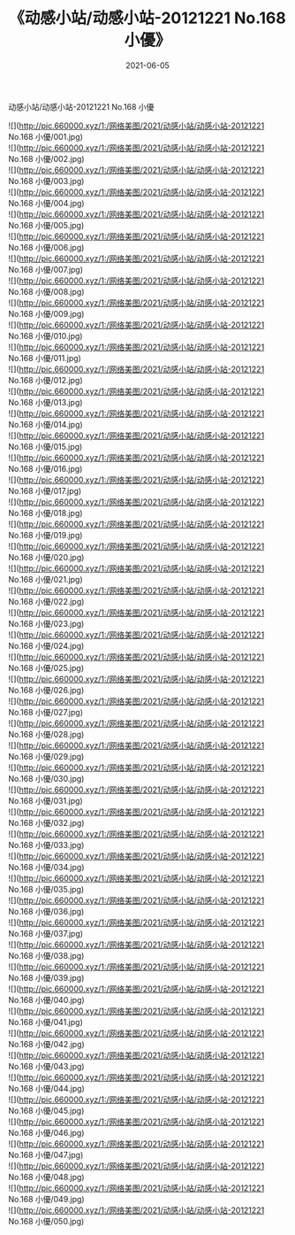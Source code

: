﻿---
layout: post
title:  《动感小站/动感小站-20121221 No.168 小優》
date:   2021-06-05
img: http://pic.660000.xyz/1:/网络美图/2021/动感小站/动感小站-20121221 No.168 小優/000.jpg
categories: [美女, 清纯, 唯美]
---

动感小站/动感小站-20121221 No.168 小優

 ![](http://pic.660000.xyz/1:/网络美图/2021/动感小站/动感小站-20121221 No.168 小優/001.jpg) <br>![](http://pic.660000.xyz/1:/网络美图/2021/动感小站/动感小站-20121221 No.168 小優/002.jpg) <br>![](http://pic.660000.xyz/1:/网络美图/2021/动感小站/动感小站-20121221 No.168 小優/003.jpg) <br>![](http://pic.660000.xyz/1:/网络美图/2021/动感小站/动感小站-20121221 No.168 小優/004.jpg) <br>![](http://pic.660000.xyz/1:/网络美图/2021/动感小站/动感小站-20121221 No.168 小優/005.jpg) <br>![](http://pic.660000.xyz/1:/网络美图/2021/动感小站/动感小站-20121221 No.168 小優/006.jpg) <br>![](http://pic.660000.xyz/1:/网络美图/2021/动感小站/动感小站-20121221 No.168 小優/007.jpg) <br>![](http://pic.660000.xyz/1:/网络美图/2021/动感小站/动感小站-20121221 No.168 小優/008.jpg) <br>![](http://pic.660000.xyz/1:/网络美图/2021/动感小站/动感小站-20121221 No.168 小優/009.jpg) <br>![](http://pic.660000.xyz/1:/网络美图/2021/动感小站/动感小站-20121221 No.168 小優/010.jpg) <br>![](http://pic.660000.xyz/1:/网络美图/2021/动感小站/动感小站-20121221 No.168 小優/011.jpg) <br>![](http://pic.660000.xyz/1:/网络美图/2021/动感小站/动感小站-20121221 No.168 小優/012.jpg) <br>![](http://pic.660000.xyz/1:/网络美图/2021/动感小站/动感小站-20121221 No.168 小優/013.jpg) <br>![](http://pic.660000.xyz/1:/网络美图/2021/动感小站/动感小站-20121221 No.168 小優/014.jpg) <br>![](http://pic.660000.xyz/1:/网络美图/2021/动感小站/动感小站-20121221 No.168 小優/015.jpg) <br>![](http://pic.660000.xyz/1:/网络美图/2021/动感小站/动感小站-20121221 No.168 小優/016.jpg) <br>![](http://pic.660000.xyz/1:/网络美图/2021/动感小站/动感小站-20121221 No.168 小優/017.jpg) <br>![](http://pic.660000.xyz/1:/网络美图/2021/动感小站/动感小站-20121221 No.168 小優/018.jpg) <br>![](http://pic.660000.xyz/1:/网络美图/2021/动感小站/动感小站-20121221 No.168 小優/019.jpg) <br>![](http://pic.660000.xyz/1:/网络美图/2021/动感小站/动感小站-20121221 No.168 小優/020.jpg) <br>![](http://pic.660000.xyz/1:/网络美图/2021/动感小站/动感小站-20121221 No.168 小優/021.jpg) <br>![](http://pic.660000.xyz/1:/网络美图/2021/动感小站/动感小站-20121221 No.168 小優/022.jpg) <br>![](http://pic.660000.xyz/1:/网络美图/2021/动感小站/动感小站-20121221 No.168 小優/023.jpg) <br>![](http://pic.660000.xyz/1:/网络美图/2021/动感小站/动感小站-20121221 No.168 小優/024.jpg) <br>![](http://pic.660000.xyz/1:/网络美图/2021/动感小站/动感小站-20121221 No.168 小優/025.jpg) <br>![](http://pic.660000.xyz/1:/网络美图/2021/动感小站/动感小站-20121221 No.168 小優/026.jpg) <br>![](http://pic.660000.xyz/1:/网络美图/2021/动感小站/动感小站-20121221 No.168 小優/027.jpg) <br>![](http://pic.660000.xyz/1:/网络美图/2021/动感小站/动感小站-20121221 No.168 小優/028.jpg) <br>![](http://pic.660000.xyz/1:/网络美图/2021/动感小站/动感小站-20121221 No.168 小優/029.jpg) <br>![](http://pic.660000.xyz/1:/网络美图/2021/动感小站/动感小站-20121221 No.168 小優/030.jpg) <br>![](http://pic.660000.xyz/1:/网络美图/2021/动感小站/动感小站-20121221 No.168 小優/031.jpg) <br>![](http://pic.660000.xyz/1:/网络美图/2021/动感小站/动感小站-20121221 No.168 小優/032.jpg) <br>![](http://pic.660000.xyz/1:/网络美图/2021/动感小站/动感小站-20121221 No.168 小優/033.jpg) <br>![](http://pic.660000.xyz/1:/网络美图/2021/动感小站/动感小站-20121221 No.168 小優/034.jpg) <br>![](http://pic.660000.xyz/1:/网络美图/2021/动感小站/动感小站-20121221 No.168 小優/035.jpg) <br>![](http://pic.660000.xyz/1:/网络美图/2021/动感小站/动感小站-20121221 No.168 小優/036.jpg) <br>![](http://pic.660000.xyz/1:/网络美图/2021/动感小站/动感小站-20121221 No.168 小優/037.jpg) <br>![](http://pic.660000.xyz/1:/网络美图/2021/动感小站/动感小站-20121221 No.168 小優/038.jpg) <br>![](http://pic.660000.xyz/1:/网络美图/2021/动感小站/动感小站-20121221 No.168 小優/039.jpg) <br>![](http://pic.660000.xyz/1:/网络美图/2021/动感小站/动感小站-20121221 No.168 小優/040.jpg) <br>![](http://pic.660000.xyz/1:/网络美图/2021/动感小站/动感小站-20121221 No.168 小優/041.jpg) <br>![](http://pic.660000.xyz/1:/网络美图/2021/动感小站/动感小站-20121221 No.168 小優/042.jpg) <br>![](http://pic.660000.xyz/1:/网络美图/2021/动感小站/动感小站-20121221 No.168 小優/043.jpg) <br>![](http://pic.660000.xyz/1:/网络美图/2021/动感小站/动感小站-20121221 No.168 小優/044.jpg) <br>![](http://pic.660000.xyz/1:/网络美图/2021/动感小站/动感小站-20121221 No.168 小優/045.jpg) <br>![](http://pic.660000.xyz/1:/网络美图/2021/动感小站/动感小站-20121221 No.168 小優/046.jpg) <br>![](http://pic.660000.xyz/1:/网络美图/2021/动感小站/动感小站-20121221 No.168 小優/047.jpg) <br>![](http://pic.660000.xyz/1:/网络美图/2021/动感小站/动感小站-20121221 No.168 小優/048.jpg) <br>![](http://pic.660000.xyz/1:/网络美图/2021/动感小站/动感小站-20121221 No.168 小優/049.jpg) <br>![](http://pic.660000.xyz/1:/网络美图/2021/动感小站/动感小站-20121221 No.168 小優/050.jpg) <br>